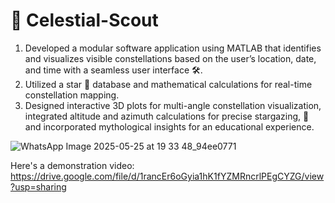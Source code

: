 # 🌌 Celestial-Scout
1. Developed a modular software application using MATLAB that identifies and visualizes visible constellations based on the user’s location, date, and time with a seamless user interface 🛠️.
2. Utilized a star 🌟 database and mathematical calculations for real-time constellation mapping.
3. Designed interactive 3D plots for multi-angle constellation visualization, integrated altitude and azimuth calculations for precise stargazing,  🔭 and incorporated mythological insights for an educational experience.

![WhatsApp Image 2025-05-25 at 19 33 48_94ee0771](https://github.com/user-attachments/assets/ff25a199-f130-4884-a9ea-96cdc1d29494)

Here's a demonstration video:
https://drive.google.com/file/d/1rancEr6oGyia1hK1fYZMRncrlPEgCYZG/view?usp=sharing
